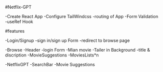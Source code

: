 #Netflix-GPT

-Create React App
-Configure TailWindcss
-routing of App
-Form Validation 
-useRef Hook

#features

-Login/Signup
    -sign in/sign up Form
    -redirect to browse page

-Browse
    -Header
    -login Form
    -Mian movie
        -Tailer in Background 
        -title & discription
        -MovieSuggestions
            -MoviesLists*n

-NetflixGPT
    -SearchBar
    -Movie Suggestions